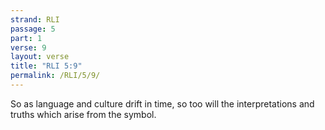 ```yaml
---
strand: RLI
passage: 5
part: 1
verse: 9
layout: verse
title: "RLI 5:9"
permalink: /RLI/5/9/
---
```

So as language and culture drift in time, so too will the interpretations and truths which arise from the symbol.

